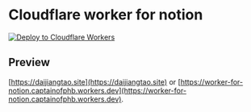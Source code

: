 # Cloudflare worker for notion

[![Deploy to Cloudflare Workers](https://deploy.workers.cloudflare.com/button)](https://deploy.workers.cloudflare.com/?url=https://github.com/CaptainOfPhB/worker-for-notion)

## Preview

[https://daijiangtao.site](https://daijiangtao.site) or [https://worker-for-notion.captainofphb.workers.dev](https://worker-for-notion.captainofphb.workers.dev).
